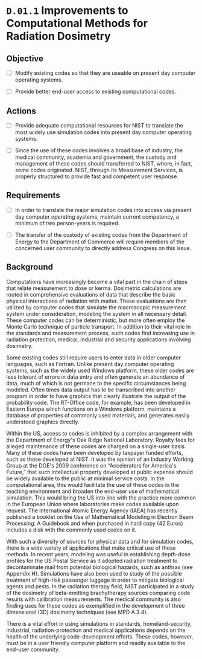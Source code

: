 # `D.01.1` Improvements to Computational Methods for Radiation Dosimetry

## Objective

- [ ] Modify existing codes so that they are useable on present day computer
operating systems.

- [ ] Provide better end-user access to existing computational codes.

## Actions

- [ ] Provide adequate computational resources for NIST to translate the most
widely use simulation codes into present day computer operating systems.

- [ ] Since the use of these codes involves a broad base of industry, the
medical community, academia and government, the custody and management of these
codes should transferred to NIST, where, in fact, some codes originated. NIST,
through its Measurement Services, is properly structured to provide fast and
competent user response.

## Requirements

- [ ] In order to translate the major simulation codes into access via present
day computer operating systems, maintain current competency, a minimum of two
person-years is required.

- [ ] The transfer of the custody of existing codes from the Department of
Energy to the Department of Commerce will require members of the concerned user
community to directly address Congress on this issue.

## Background

Computations have increasingly become a vital part in the chain of steps that
relate measurement to dose or kerma. Dosimetric calculations are rooted in
comprehensive evaluations of data that describe the basic physical interactions
of radiation with matter. These evaluations are then utilized by computer codes
that simulate the macroscopic measurement system under consideration, modeling
the system in all necessary detail. These computer codes can be deterministic,
but more often employ the Monte Carlo technique of particle transport. In
addition to their vital role in the standards and measurement process, such
codes find increasing use in radiation protection, medical, industrial and
security applications involving dosimetry.

Some existing codes still require users to enter data in older computer
languages, such as Fortran. Unlike present day computer operating systems, such
as the widely used Windows platform, these older codes are less tolerant of
errors in data entry and often generate an abundance of data, much of which is
not germane to the specific circumstances being modeled. Often times data
output has to be transcribed into another program in order to have graphics
that clearly illustrate the output of the probability code. The RT-Office code,
for example, has been developed in Eastern Europe which functions on a Windows
platform, maintains a database of properties of commonly used materials, and
generates easily understood graphics directly.

Within the US, access to codes is inhibited by a complex arrangement with the
Department of Energy's Oak Ridge National Laboratory. Royalty fees for alleged
maintenance of these codes are charged on a single-user basis. Many of these
codes have been developed by taxpayer funded efforts, such as those developed
at NIST. It was the opinion of an Industry Working Group at the DOE's 2009
conference on “Accelerators for America's Future,” that such intellectual
property developed at public expense should be widely available to the public
at minimal service costs. In the computational area, this would facilitate the
use of these codes in the teaching environment and broaden the end-user use of
mathematical simulation. This would bring the US into line with the practice
more common in the European Union where laboratories make codes available upon
request. The International Atomic Energy Agency (IAEA) has recently published a
booklet on the Use of Mathematical Modeling in Electron Beam Processing: A
Guidebook and when purchased in hard copy (42 Euros) includes a disk with the
commonly used codes on it.

With such a diversity of sources for physical data and for simulation codes,
there is a wide variety of applications that make critical use of these
methods. In recent years, modeling was useful in establishing depth-dose
profiles for the US Postal Service as it adopted radiation treatment to
decontaminate mail from potential biological hazards, such as anthrax (see
Appendix H). Simulations have also been used to study of the possible treatment
of high-risk passenger luggage in order to mitigate biological agents and
pests. In the radiation therapy field, NIST participated in a study of the
dosimetry of beta-emitting brachytherapy sources comparing code results with
calibration measurements. The medical community is also finding uses for these
codes as exemplified in the development of three dimensional (3D) dosimetry
techniques (see MPD A.3.4).

There is a vital effort in using simulations in standards, homeland-security,
industrial, radiation-protection and medical applications depends on the health
of the underlying code-development efforts. These codes, however, must be in a
user friendly computer platform and readily available to the end-user
community.
